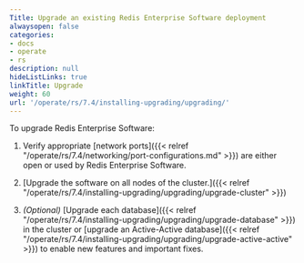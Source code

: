 ```yaml
---
Title: Upgrade an existing Redis Enterprise Software deployment
alwaysopen: false
categories:
- docs
- operate
- rs
description: null
hideListLinks: true
linkTitle: Upgrade
weight: 60
url: '/operate/rs/7.4/installing-upgrading/upgrading/'
---
```

To upgrade Redis Enterprise Software:

1. Verify appropriate [network ports]({{< relref "/operate/rs/7.4/networking/port-configurations.md" >}}) are either open or used by Redis Enterprise Software.

1. [Upgrade the software on all nodes of the cluster.]({{< relref "/operate/rs/7.4/installing-upgrading/upgrading/upgrade-cluster" >}})

2. _(Optional)_ [Upgrade each database]({{< relref "/operate/rs/7.4/installing-upgrading/upgrading/upgrade-database" >}}) in the cluster or [upgrade an Active-Active database]({{< relref "/operate/rs/7.4/installing-upgrading/upgrading/upgrade-active-active" >}}) to enable new features and important fixes.
